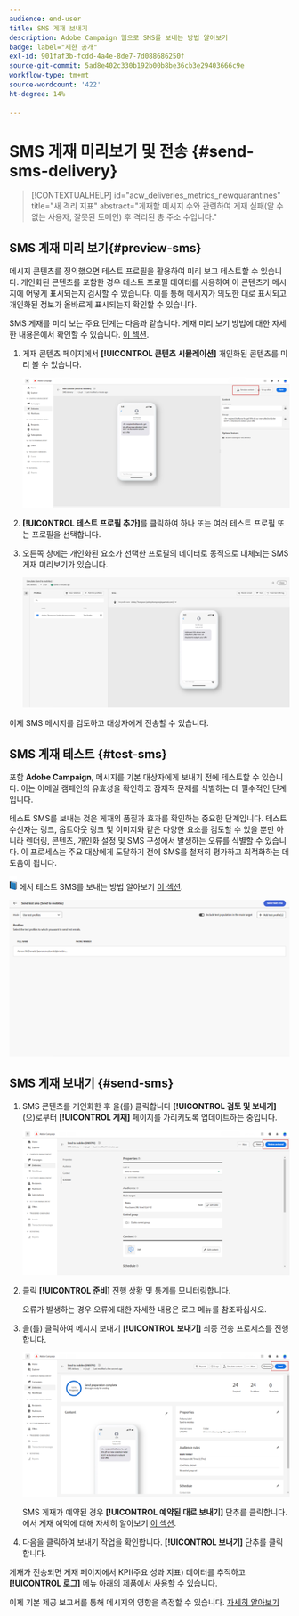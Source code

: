 ```yaml
---
audience: end-user
title: SMS 게재 보내기
description: Adobe Campaign 웹으로 SMS를 보내는 방법 알아보기
badge: label="제한 공개"
exl-id: 901faf3b-fcdd-4a4e-8de7-7d088686250f
source-git-commit: 5ad8e402c330b192b00b8be36cb3e29403666c9e
workflow-type: tm+mt
source-wordcount: '422'
ht-degree: 14%

---
```


# SMS 게재 미리보기 및 전송 {#send-sms-delivery}

>[!CONTEXTUALHELP]
>id="acw_deliveries_metrics_newquarantines"
>title="새 격리 지표"
>abstract="게재할 메시지 수와 관련하여 게재 실패(알 수 없는 사용자, 잘못된 도메인) 후 격리된 총 주소 수입니다."

## SMS 게재 미리 보기{#preview-sms}

메시지 콘텐츠를 정의했으면 테스트 프로필을 활용하여 미리 보고 테스트할 수 있습니다. 개인화된 콘텐츠를 포함한 경우 테스트 프로필 데이터를 사용하여 이 콘텐츠가 메시지에 어떻게 표시되는지 검사할 수 있습니다. 이를 통해 메시지가 의도한 대로 표시되고 개인화된 정보가 올바르게 표시되는지 확인할 수 있습니다.

SMS 게재를 미리 보는 주요 단계는 다음과 같습니다. 게재 미리 보기 방법에 대한 자세한 내용은에서 확인할 수 있습니다. [이 섹션](../preview-test/preview-content.md).

1. 게재 콘텐츠 페이지에서 **[!UICONTROL 콘텐츠 시뮬레이션]** 개인화된 콘텐츠를 미리 볼 수 있습니다.

   ![](assets/sms_send_1.png)

1. **[!UICONTROL 테스트 프로필 추가]**&#x200B;를 클릭하여 하나 또는 여러 테스트 프로필 또는 프로필을 선택합니다.

   <!--
    Once your test profiles are selected, click **[!UICONTROL Select]**.
    ![](assets/sms_send_2.png)
    -->

1. 오른쪽 창에는 개인화된 요소가 선택한 프로필의 데이터로 동적으로 대체되는 SMS 게재 미리보기가 있습니다.

   ![](assets/sms_send_3.png)

이제 SMS 메시지를 검토하고 대상자에게 전송할 수 있습니다.

## SMS 게재 테스트 {#test-sms}

포함 **Adobe Campaign**, 메시지를 기본 대상자에게 보내기 전에 테스트할 수 있습니다. 이는 이메일 캠페인의 유효성을 확인하고 잠재적 문제를 식별하는 데 필수적인 단계입니다.

테스트 SMS를 보내는 것은 게재의 품질과 효과를 확인하는 중요한 단계입니다. 테스트 수신자는 링크, 옵트아웃 링크 및 이미지와 같은 다양한 요소를 검토할 수 있을 뿐만 아니라 렌더링, 콘텐츠, 개인화 설정 및 SMS 구성에서 발생하는 오류를 식별할 수 있습니다. 이 프로세스는 주요 대상에게 도달하기 전에 SMS를 철저히 평가하고 최적화하는 데 도움이 됩니다.

![](../assets/do-not-localize/book.png) 에서 테스트 SMS를 보내는 방법 알아보기 [이 섹션](../preview-test/test-deliveries.md).

![](assets/sms_send_6.png)

## SMS 게재 보내기 {#send-sms}

1. SMS 콘텐츠를 개인화한 후 을(를) 클릭합니다 **[!UICONTROL 검토 및 보내기]** (으)로부터 **[!UICONTROL 게재]** 페이지를 가리키도록 업데이트하는 중입니다.

   ![](assets/sms_send_4.png)

1. 클릭 **[!UICONTROL 준비]** 진행 상황 및 통계를 모니터링합니다.

   오류가 발생하는 경우 오류에 대한 자세한 내용은 로그 메뉴를 참조하십시오.

1. 을(를) 클릭하여 메시지 보내기 **[!UICONTROL 보내기]** 최종 전송 프로세스를 진행합니다.

   ![](assets/sms_send_5.png)

   SMS 게재가 예약된 경우 **[!UICONTROL 예약된 대로 보내기]** 단추를 클릭합니다. 에서 게재 예약에 대해 자세히 알아보기 [이 섹션](../msg/gs-messages.md#schedule-the-delivery-sending).


1. 다음을 클릭하여 보내기 작업을 확인합니다. **[!UICONTROL 보내기]** 단추를 클릭합니다.

게재가 전송되면 게재 페이지에서 KPI(주요 성과 지표) 데이터를 추적하고 **[!UICONTROL 로그]** 메뉴 아래의 제품에서 사용할 수 있습니다.

이제 기본 제공 보고서를 통해 메시지의 영향을 측정할 수 있습니다. [자세히 알아보기](../reporting/sms-report.md)
